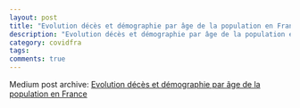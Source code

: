 ```yaml
---
layout: post
title: "Evolution décès et démographie par âge de la population en France"
description: "Evolution décès et démographie par âge de la population en France"
category: covidfra
tags: 
comments: true
---
```


Medium post archive: [Evolution décès et démographie par âge de la population en France](https://chrisgodlak.medium.com/evolution-d%C3%A9c%C3%A8s-et-d%C3%A9mographie-par-%C3%A2ge-de-la-population-en-france-54c7af6612e6)
